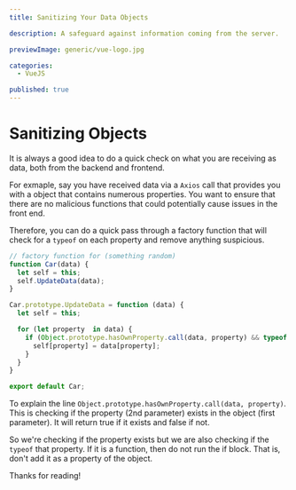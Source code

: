 ```yaml
---
title: Sanitizing Your Data Objects

description: A safeguard against information coming from the server.

previewImage: generic/vue-logo.jpg

categories:
  - VueJS

published: true
---
```


# Sanitizing Objects

It is always a good idea to do a quick check on what you are receiving as data, both from the backend and frontend.

For exmaple, say you have received data via a `Axios` call that provides you with a object that contains numerous properties. You want to ensure that there are no malicious functions that could potentially cause issues in the front end.

Therefore, you can do a quick pass through a factory function that will check for a `typeof` on each property and remove anything suspicious.

```javascript
// factory function for (something random)
function Car(data) {
  let self = this;
  self.UpdateData(data);
}

Car.prototype.UpdateData = function (data) {
  let self = this;

  for (let property  in data) {
    if (Object.prototype.hasOwnProperty.call(data, property) && typeof data[property] !== 'function') {
      self[property] = data[property];
    }
  }
}

export default Car;
```

To explain the line `Object.prototype.hasOwnProperty.call(data, property)`. This is checking if the property (2nd parameter) exists in the object (first parameter).
It will return true if it exists and false if not.

So we're checking if the property exists but we are also checking if the `typeof` that property. If it is a function, then do not run the if block. That is, don't add it as a property of the object.

Thanks for reading!
